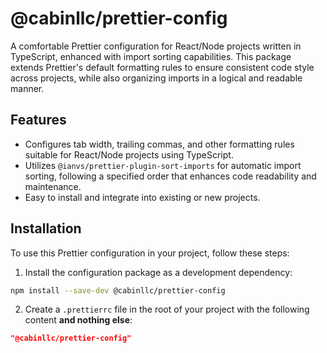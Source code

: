 # @cabinllc/prettier-config

A comfortable Prettier configuration for React/Node projects written in TypeScript, enhanced with import sorting capabilities. This package extends Prettier's default formatting rules to ensure consistent code style across projects, while also organizing imports in a logical and readable manner.

## Features

- Configures tab width, trailing commas, and other formatting rules suitable for React/Node projects using TypeScript.
- Utilizes `@ianvs/prettier-plugin-sort-imports` for automatic import sorting, following a specified order that enhances code readability and maintenance.
- Easy to install and integrate into existing or new projects.

## Installation

To use this Prettier configuration in your project, follow these steps:

1. Install the configuration package as a development dependency:

```bash
npm install --save-dev @cabinllc/prettier-config
```

2. Create a `.prettierrc` file in the root of your project with the following content **and nothing else**:

```json
"@cabinllc/prettier-config"
```

